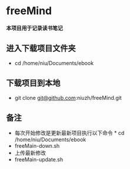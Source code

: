# freeMind
**本项目用于记录读书笔记**
## 进入下载项目文件夹
* cd /home/niu/Documents/ebook
## 下载项目到本地
* git clone git@github.com:niuzh/freeMind.git
## 备注
* 每次开始修改是更新最新项目执行以下命令
* cd /home/niu/Documents/ebook 
* freeMain-down.sh
* 上传最新修改
* freeMain-update.sh

